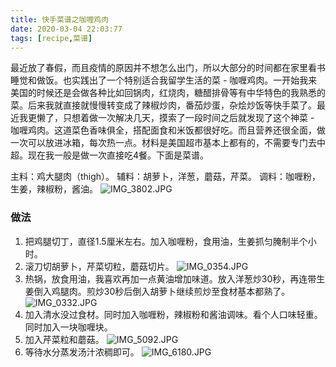 ```yaml
---
title: 快手菜谱之咖喱鸡肉
date: 2020-03-04 22:03:77
tags: [recipe,菜谱] 
---
```


最近放了春假，而且疫情的原因并不想怎么出门，所以大部分的时间都在家里看书睡觉和做饭。也实践出了一个特别适合我留学生活的菜 - 咖喱鸡肉。一开始我来美国的时候还是会做各种比如回锅肉，红烧肉，糖醋排骨等有中华特色的我熟悉的菜。后来我就直接就慢慢转变成了辣椒炒肉，番茄炒蛋，杂烩炒饭等快手菜了。最近我更懒了，只想着做一次解决几天，摸索了一段时间之后就发现了这个神菜 - 咖喱鸡肉。这道菜色香味俱全，搭配面食和米饭都很好吃。而且营养还很全面，做一次可以放进冰箱，每次热一点。材料是美国超市基本上都有的，不需要专门去中超。现在我一般是做一次直接吃4餐。下面是菜谱。

主料：鸡大腿肉（thigh）。
辅料：胡萝卜，洋葱，蘑菇，芹菜。
调料：咖喱粉，生姜，辣椒粉，酱油。
![IMG_3802.JPG](https://bates-hu-blog-1256120017.cos.ap-shanghai.myqcloud.com/undefinedIMG_3802.JPG)


### 做法
1. 把鸡腿切丁，直径1.5厘米左右。加入咖喱粉，食用油，生姜抓匀腌制半个小时。
2. 滚刀切胡萝卜，芹菜切粒，蘑菇切片。
![IMG_0354.JPG](https://bates-hu-blog-1256120017.cos.ap-shanghai.myqcloud.com/undefinedIMG_0354.JPG)
3. 热锅，放食用油，我喜欢再加一点黄油增加味道。放入洋葱炒30秒，再连带生姜倒入鸡腿肉。煎炒30秒后倒入胡萝卜继续煎炒至食材基本都熟了。
![IMG_0332.JPG](https://bates-hu-blog-1256120017.cos.ap-shanghai.myqcloud.com/undefinedIMG_0332.JPG)
4. 加入清水没过食材。同时加入咖喱粉，辣椒粉和酱油调味。看个人口味轻重。同时加入一块咖喱块。
5. 加入芹菜粒和蘑菇。
![IMG_5092.JPG](https://bates-hu-blog-1256120017.cos.ap-shanghai.myqcloud.com/undefinedIMG_5092.JPG)
6. 等待水分蒸发汤汁浓稠即可。
![IMG_6180.JPG](https://bates-hu-blog-1256120017.cos.ap-shanghai.myqcloud.com/undefinedIMG_6180.JPG)
